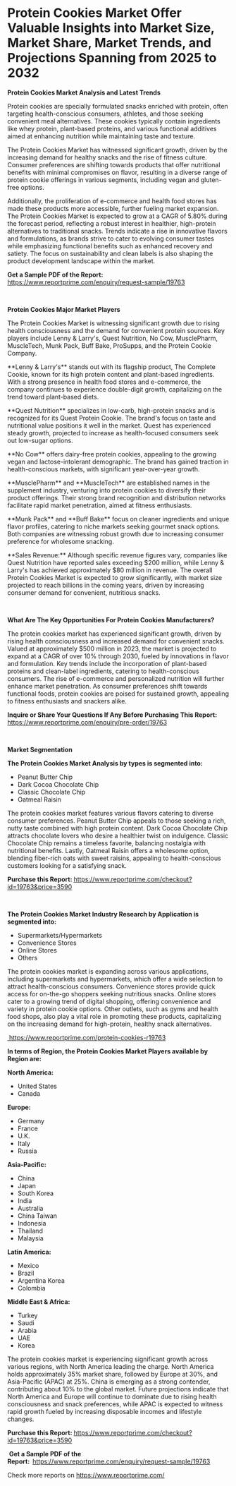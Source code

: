 <p><h1>Protein Cookies Market Offer Valuable Insights into Market Size, Market Share, Market Trends, and Projections Spanning from 2025 to 2032</h1></p><p><strong>Protein Cookies Market Analysis and Latest Trends</strong></p>
<p><p>Protein cookies are specially formulated snacks enriched with protein, often targeting health-conscious consumers, athletes, and those seeking convenient meal alternatives. These cookies typically contain ingredients like whey protein, plant-based proteins, and various functional additives aimed at enhancing nutrition while maintaining taste and texture. </p><p>The Protein Cookies Market has witnessed significant growth, driven by the increasing demand for healthy snacks and the rise of fitness culture. Consumer preferences are shifting towards products that offer nutritional benefits with minimal compromises on flavor, resulting in a diverse range of protein cookie offerings in various segments, including vegan and gluten-free options. </p><p>Additionally, the proliferation of e-commerce and health food stores has made these products more accessible, further fueling market expansion. The Protein Cookies Market is expected to grow at a CAGR of 5.80% during the forecast period, reflecting a robust interest in healthier, high-protein alternatives to traditional snacks. Trends indicate a rise in innovative flavors and formulations, as brands strive to cater to evolving consumer tastes while emphasizing functional benefits such as enhanced recovery and satiety. The focus on sustainability and clean labels is also shaping the product development landscape within the market.</p></p>
<p><strong>Get a Sample PDF of the Report:&nbsp;</strong> <a href="https://www.reportprime.com/enquiry/request-sample/19763?utm_campaign=2636&utm_medium=2&utm_source=Github&utm_content=ia&utm_term=20032025&utm_id=protein-cookies">https://www.reportprime.com/enquiry/request-sample/19763</a></p>
<p>&nbsp;</p>
<p><strong>Protein Cookies Major Market Players</strong></p>
<p><p>The Protein Cookies Market is witnessing significant growth due to rising health consciousness and the demand for convenient protein sources. Key players include Lenny & Larry's, Quest Nutrition, No Cow, MusclePharm, MuscleTech, Munk Pack, Buff Bake, ProSupps, and the Protein Cookie Company.</p><p>**Lenny & Larry's** stands out with its flagship product, The Complete Cookie, known for its high protein content and plant-based ingredients. With a strong presence in health food stores and e-commerce, the company continues to experience double-digit growth, capitalizing on the trend toward plant-based diets.</p><p>**Quest Nutrition** specializes in low-carb, high-protein snacks and is recognized for its Quest Protein Cookie. The brand's focus on taste and nutritional value positions it well in the market. Quest has experienced steady growth, projected to increase as health-focused consumers seek out low-sugar options.</p><p>**No Cow** offers dairy-free protein cookies, appealing to the growing vegan and lactose-intolerant demographic. The brand has gained traction in health-conscious markets, with significant year-over-year growth.</p><p>**MusclePharm** and **MuscleTech** are established names in the supplement industry, venturing into protein cookies to diversify their product offerings. Their strong brand recognition and distribution networks facilitate rapid market penetration, aimed at fitness enthusiasts.</p><p>**Munk Pack** and **Buff Bake** focus on cleaner ingredients and unique flavor profiles, catering to niche markets seeking gourmet snack options. Both companies are witnessing robust growth due to increasing consumer preference for wholesome snacking.</p><p>**Sales Revenue:** Although specific revenue figures vary, companies like Quest Nutrition have reported sales exceeding $200 million, while Lenny & Larry's has achieved approximately $80 million in revenue. The overall Protein Cookies Market is expected to grow significantly, with market size projected to reach billions in the coming years, driven by increasing consumer demand for convenient, nutritious snacks.</p></p>
<p>&nbsp;</p>
<p><strong>What Are The Key Opportunities For Protein Cookies Manufacturers?</strong></p>
<p><p>The protein cookies market has experienced significant growth, driven by rising health consciousness and increased demand for convenient snacks. Valued at approximately $500 million in 2023, the market is projected to expand at a CAGR of over 10% through 2030, fueled by innovations in flavor and formulation. Key trends include the incorporation of plant-based proteins and clean-label ingredients, catering to health-conscious consumers. The rise of e-commerce and personalized nutrition will further enhance market penetration. As consumer preferences shift towards functional foods, protein cookies are poised for sustained growth, appealing to fitness enthusiasts and snackers alike.</p></p>
<p><strong>Inquire or Share Your Questions If Any Before Purchasing This Report:</strong> <a href="https://www.reportprime.com/enquiry/pre-order/19763?utm_campaign=2636&utm_medium=2&utm_source=Github&utm_content=ia&utm_term=20032025&utm_id=protein-cookies">https://www.reportprime.com/enquiry/pre-order/19763</a></p>
<p>&nbsp;</p>
<p><strong>Market Segmentation</strong></p>
<p><strong>The Protein Cookies Market Analysis by types is segmented into:</strong></p>
<p><ul><li>Peanut Butter Chip</li><li>Dark Cocoa Chocolate Chip</li><li>Classic Chocolate Chip</li><li>Oatmeal Raisin</li></ul></p>
<p><p>The protein cookies market features various flavors catering to diverse consumer preferences. Peanut Butter Chip appeals to those seeking a rich, nutty taste combined with high protein content. Dark Cocoa Chocolate Chip attracts chocolate lovers who desire a healthier twist on indulgence. Classic Chocolate Chip remains a timeless favorite, balancing nostalgia with nutritional benefits. Lastly, Oatmeal Raisin offers a wholesome option, blending fiber-rich oats with sweet raisins, appealing to health-conscious customers looking for a satisfying snack.</p></p>
<p><strong>Purchase this Report:&nbsp;</strong><a href="https://www.reportprime.com/checkout?id=19763&price=3590&utm_campaign=2636&utm_medium=2&utm_source=Github&utm_content=ia&utm_term=20032025&utm_id=protein-cookies">https://www.reportprime.com/checkout?id=19763&price=3590</a></p>
<p>&nbsp;</p>
<p><strong>The Protein Cookies Market Industry Research by Application is segmented into:</strong></p>
<p><ul><li>Supermarkets/Hypermarkets</li><li>Convenience Stores</li><li>Online Stores</li><li>Others</li></ul></p>
<p><p>The protein cookies market is expanding across various applications, including supermarkets and hypermarkets, which offer a wide selection to attract health-conscious consumers. Convenience stores provide quick access for on-the-go shoppers seeking nutritious snacks. Online stores cater to a growing trend of digital shopping, offering convenience and variety in protein cookie options. Other outlets, such as gyms and health food shops, also play a vital role in promoting these products, capitalizing on the increasing demand for high-protein, healthy snack alternatives.</p></p>
<p><a href="https://www.reportprime.com/protein-cookies-r19763?utm_campaign=2636&utm_medium=2&utm_source=Github&utm_content=ia&utm_term=20032025&utm_id=protein-cookies">&nbsp;https://www.reportprime.com/protein-cookies-r19763</a></p>
<p><strong>In terms of Region, the Protein Cookies Market Players available by Region are:</strong></p>
<p>
    <p> <strong> North America: </strong>
        <ul>
            <li>United States</li>
            <li>Canada</li>
        </ul>
        </p> 
    <p> <strong> Europe: </strong>
        <ul>
            <li>Germany</li>
            <li>France</li>
            <li>U.K.</li>
            <li>Italy</li>
            <li>Russia</li>
        </ul>
        </p> 
    <p> <strong> Asia-Pacific: </strong>
        <ul>
            <li>China</li>
            <li>Japan</li>
            <li>South Korea</li>
            <li>India</li>
            <li>Australia</li>
            <li>China Taiwan</li>
            <li>Indonesia</li>
            <li>Thailand</li>
            <li>Malaysia</li>
        </ul>
        </p> 
    <p> <strong> Latin America: </strong>
        <ul>
            <li>Mexico</li>
            <li>Brazil</li>
            <li>Argentina Korea</li>
            <li>Colombia</li>
        </ul>
        </p> 
    <p> <strong> Middle East & Africa: </strong>
        <ul>
            <li>Turkey</li>
            <li>Saudi</li>
            <li>Arabia</li>
            <li>UAE</li>
            <li>Korea</li>
        </ul>
    </p>
    </p>
<p><p>The protein cookies market is experiencing significant growth across various regions, with North America leading the charge. North America holds approximately 35% market share, followed by Europe at 30%, and Asia-Pacific (APAC) at 25%. China is emerging as a strong contender, contributing about 10% to the global market. Future projections indicate that North America and Europe will continue to dominate due to rising health consciousness and snack preferences, while APAC is expected to witness rapid growth fueled by increasing disposable incomes and lifestyle changes.</p></p>
<p><strong>Purchase this Report: </strong><a href="https://www.reportprime.com/checkout?id=19763&price=3590&utm_campaign=2636&utm_medium=2&utm_source=Github&utm_content=ia&utm_term=20032025&utm_id=protein-cookies">https://www.reportprime.com/checkout?id=19763&price=3590</a></p>
<p>&nbsp;<strong>Get a Sample PDF of the Report:&nbsp;&nbsp;</strong><a href="https://www.reportprime.com/enquiry/request-sample/19763?utm_campaign=2636&utm_medium=2&utm_source=Github&utm_content=ia&utm_term=20032025&utm_id=protein-cookies">https://www.reportprime.com/enquiry/request-sample/19763</a></p>
<p><strong></strong></p>
<p>Check more reports on <a href="https://www.reportprime.com/?utm_campaign=2636&utm_medium=2&utm_source=Github&utm_content=ia&utm_term=20032025&utm_id=protein-cookies">https://www.reportprime.com/</a></p>